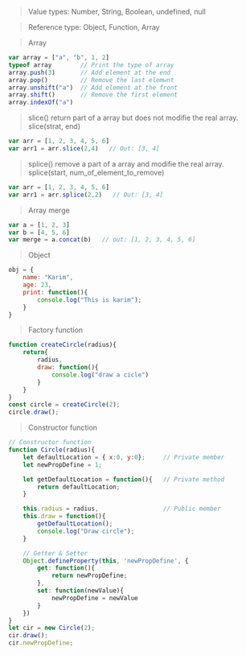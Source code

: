 > Value types: Number, String, Boolean, undefined, null

> Reference type: Object, Function, Array

> Array
```js
var array = ["a", "b", 1, 2]
typeof array        // Print the type of array
array.push(3)       // Add element at the end
array.pop()         // Remove the last elemwnt
array.unshift("a")  // Add element at the front
array.shift()       // Remove the first element
array.indexOf("a")  
```

> slice() return part of a array but does not modifie the real array. slice(strat, end)
```js
var arr = [1, 2, 3, 4, 5, 6]
var arr1 = arr.slice(2,4)   // Out: [3, 4]
```

> splice() remove a part of a array and modifie the real array. splice(start, num_of_element_to_remove)
```js
var arr = [1, 2, 3, 4, 5, 6]
var arr1 = arr.splice(2,2)   // Out: [3, 4]
```

> Array merge
```js
var a = [1, 2, 3]
var b = [4, 5, 6]
var merge = a.concat(b)   // out: [1, 2, 3, 4, 5, 6]
```

> Object
```js
obj = {
    name: "Karim",
    age: 23,
    print: function(){
        console.log("This is karim");
    }
}
```

> Factory function
```js
function createCircle(radius){
    return{
        radius,
        draw: function(){
            console.log("draw a cicle")
        }
    }
}
const circle = createCircle(2);
circle.draw();
```

> Constructor function
```js
// Constructor function
function Circle(radius){
    let defaultLocation = { x:0, y:0};     // Private member 
    let newPropDefine = 1;

    let getDefaultLocation = function(){   // Private method
        return defaultLocation;
    } 

    this.radius = radius,                  // Public member
    this.draw = function(){
        getDefaultLocation();
        console.log("Draw circle");
    }

    // Getter & Setter
    Object.defineProperty(this, 'newPropDefine', {
        get: function(){
            return newPropDefine;
        },
        set: function(newValue){
            newPropDefine = newValue
        }
    })
}
let cir = new Circle(2);
cir.draw();
cir.newPropDefine;
```
